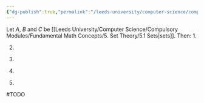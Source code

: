 ```yaml
---
{"dg-publish":true,"permalink":"/leeds-university/computer-science/compulsory-modules/fundamental-math-concepts/5-set-theory/theorems/theorem-5-22-laws-of-intersections-and-unions/theorem-5-22-laws-of-intersections-and-unions/","tags":["Theorem"]}
---
```


Let $A$, $B$ and $C$ be [[Leeds University/Computer Science/Compulsory Modules/Fundamental Math Concepts/5. Set Theory/5.1 Sets\|sets]]. Then:
1. 
<div class="transclusion internal-embed is-loaded"><div class="markdown-embed">





</div></div>

2. 
<div class="transclusion internal-embed is-loaded"><div class="markdown-embed">





</div></div>

3. 
<div class="transclusion internal-embed is-loaded"><div class="markdown-embed">





</div></div>

4. 
<div class="transclusion internal-embed is-loaded"><div class="markdown-embed">





</div></div>

5. 
<div class="transclusion internal-embed is-loaded"><div class="markdown-embed">





</div></div>

#TODO 

